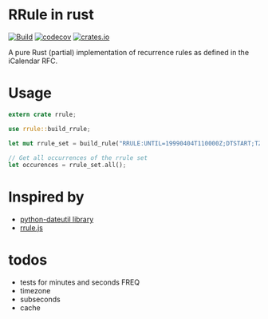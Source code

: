 # RRule in rust

[![Build](https://travis-ci.com/fmeringdal/rust_rrule.svg?branch=main)](https://travis-ci.com/fmeringdal/rust_rrule)
[![codecov](https://codecov.io/gh/fmeringdal/rust_rrule/branch/main/graph/badge.svg)](https://codecov.io/gh/fmeringdal/rust_rrule)
[![crates.io](https://img.shields.io/crates/v/rrule.svg)](https://crates.io/crates/rrule)

A pure Rust (partial) implementation of recurrence rules as defined in the iCalendar RFC.

# Usage

```rust
extern crate rrule;

use rrule::build_rrule;

let mut rrule_set = build_rule("RRULE:UNTIL=19990404T110000Z;DTSTART;TZID=America/New_York:19990104T110000Z;FREQ=WEEKLY;BYDAY=TU,WE");

// Get all occurrences of the rrule set
let occurences = rrule_set.all();
```

# Inspired by

- [python-dateutil library](http://labix.org/python-dateutil/)
- [rrule.js](https://github.com/jakubroztocil/rrule)

# todos

- tests for minutes and seconds FREQ
- timezone
- subseconds
- cache
